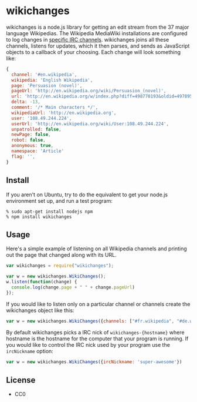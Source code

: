 wikichanges
===========

wikichanges is a node.js library for getting an edit stream from the 37 major language Wikipedias. The Wikipedia MediaWiki installations are configured to log changes in  [specific IRC channels](http://meta.wikimedia.org/wiki/IRC/Channels#Raw_feeds). wikichanges joins all these channels, listens for updates, which it then parses, and sends as JavaScript objects to a callback of your choosing. Each change will look something like:

```javascript
{ 
  channel: '#en.wikipedia',
  wikipedia: 'English Wikipedia',
  page: 'Persuasion (novel)',
  pageUrl: 'http://en.wikipedia.org/wiki/Persuasion_(novel)',
  url: 'http://en.wikipedia.org/w/index.php?diff=498770193&oldid=497895763',
  delta: -13,
  comment: '/* Main characters */',
  wikipediaUrl: 'http://en.wikipedia.org',
  user: '108.49.244.224',
  userUrl: 'http://en.wikipedia.org/wiki/User:108.49.244.224',
  unpatrolled: false,
  newPage: false,
  robot: false,
  anonymous: true,
  namespace: 'Article'
  flag: '',
}
```

Install
-------

If you aren't on Ubuntu, try to do the equivalent to get your node.js
environment set up, and run a test program:

    % sudo apt-get install nodejs npm
    % npm install wikichanges

Usage
-----

Here's a simple example of listening on all Wikipedia channels and printing
out the page that changed along with its URL.

```javascript
var wikichanges = require("wikichanges");

var w = new wikichanges.WikiChanges();
w.listen(function(change) {
  console.log(change.page + " " + change.pageUrl)
});
```

If you would like to listen only on a particular channel or channels 
create the wikichanges object like this:

```javascript
var w = new wikichanges.WikiChanges({channels: ["#fr.wikipedia", "#de.wikipedia"]);
```

By default wikichanges picks a IRC nick of `wikichanges-{hostname}` where 
hostname is the hostname for the computer that your program is running.
If you would like to control the IRC nick used by your program use the 
`ircNickname` option:

```javascript
var w = new wikichanges.WikiChanges({ircNickname: 'super-awesome'})
```

License
-------

* CC0
